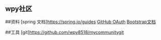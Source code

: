 ## wpy社区

##资料
[spring 文档]https://spring.io/guides
[GitHub OAuth](https://developer.github.com/apps/building-oauth-apps/creating-an-oauth-app/)
[Bootstrap文档](https://v3.bootcss.com/components/#navbar)

##工具
[git]https://github.com/wpy8518/mycommunitygit 

